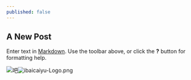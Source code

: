 ```yaml
---
published: false
---
```

## A New Post

Enter text in [Markdown](http://daringfireball.net/projects/markdown/). Use the toolbar above, or click the **?** button for formatting help.


![吧]({{site.baseurl}}/_drafts/ibaicaiyu-Logo.png)![ibaicaiyu-Logo.png]({{site.baseurl}}/_drafts/ibaicaiyu-Logo.png)

